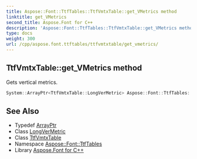 ```yaml
---
title: Aspose::Font::TtfTables::TtfVmtxTable::get_VMetrics method
linktitle: get_VMetrics
second_title: Aspose.Font for C++
description: 'Aspose::Font::TtfTables::TtfVmtxTable::get_VMetrics method. Gets vertical metrics in C++.'
type: docs
weight: 300
url: /cpp/aspose.font.ttftables/ttfvmtxtable/get_vmetrics/
---
```

## TtfVmtxTable::get_VMetrics method


Gets vertical metrics.

```cpp
System::ArrayPtr<TtfVmtxTable::LongVerMetric> Aspose::Font::TtfTables::TtfVmtxTable::get_VMetrics()
```

## See Also

* Typedef [ArrayPtr](../../../system/arrayptr/)
* Class [LongVerMetric](../longvermetric/)
* Class [TtfVmtxTable](../)
* Namespace [Aspose::Font::TtfTables](../../)
* Library [Aspose.Font for C++](../../../)
